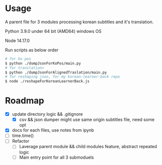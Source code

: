 # Usage
A parent file for 3 modules processing korean subtitles and it's translation.

Python 3.9.0 under 64 bit (AMD64) windows OS

Node 14.17.0 

Run scripts as below order
```bash
# for ko pos
$ python ./dumpJsonForKoPos/main.py
# for translation>
$ python ./dumpJsonForAlignedTraslation/main.py
# for reshaping json, for my korean-learner-back repo
$ node ./reshapeForKoreanLearnerBack.js
```

# Roadmap
- [x] update directory logic && .gitignore 
  - [x] csv && json dumper might use same origin subtitles file, need some opt
- [x] docs for each files, use notes from ipynb
- [ ] time.time()
- [ ] Refactor
  - [ ] Laverage parent module && child modules feature, abstract repeated logic
  - [ ] Main entry point for all 3 submoduels

